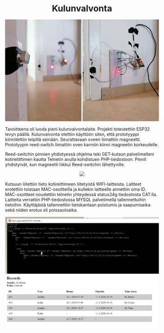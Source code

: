 <h1 align="center">
Kulunvalvonta
</h1>
<p align="center">
    <img src="https://github.com/jaakkouu/kulunvalvonta/blob/master/images/image1.jpg" width="250" />
    <img src="https://github.com/jaakkouu/kulunvalvonta/blob/master/images/image2.jpg" width="250" />
</p>

<p>Tavoitteena oli luoda pieni kulunvalvontalaite. Projekti toteutettiin ESP32 levyn päällä. Kulunvalvonta otettiin käyttöön siten, että prototyyppi kiinnitettiin teipillä seinään. Seurattavaan oveen liimattiin magneetti. Prototyypin reed-switch liimattiin oven karmiin kiinni magneetin korkeudelle. </p>

<p>Reed-switchin pinnien yhdistyessä ohjelma teki GET-kutsun palvelimelleni kotireitittimen kautta Telnetin avulla kohdistuen PHP-tiedostoon. Pinnit yhdistyivät, kun magneetti liikkui Reed-switchin lähettyville.</p>

<p align="center">
  <img src="https://github.com/jaakkouu/kulunvalvonta/blob/master/images/OpeningDoor.gif?raw=true">
</p>

<p>Kutsuun liitettiin tieto kotireittimeen liitetyistä WIFI-laitteista. Laitteet erotettiin toistaan MAC-osoitteilla ja kullekin laitteelle annettiin oma ID. MAC-osoitteet noudettiin telnetin yhteydessä status24g tiedostosta CAT:lla. Laitteita verrattiin PHP-tiedostossa MYSQL palvelimella tallennettuihin tietoihin. Käyttäjästä tallennettiin tietokantaan poistumis ja saapumisaika sekä niiden erotus eli poissaoloaika.</p>

<img src="https://github.com/jaakkouu/kulunvalvonta/blob/master/images/TelnetShellScript.png">

<img src="https://github.com/jaakkouu/kulunvalvonta/blob/master/images/Index.PNG">
